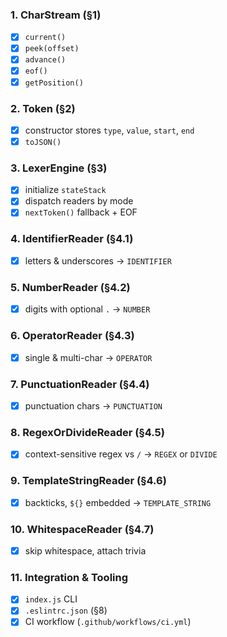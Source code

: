 ### 1. CharStream (§1)
- [x] `current()`
- [x] `peek(offset)`
- [x] `advance()`
- [x] `eof()`
- [x] `getPosition()`

### 2. Token (§2)
- [x] constructor stores `type`, `value`, `start`, `end`
- [x] `toJSON()`

### 3. LexerEngine (§3)
- [x] initialize `stateStack`
- [x] dispatch readers by mode
- [x] `nextToken()` fallback + EOF

### 4. IdentifierReader (§4.1)
- [x] letters & underscores → `IDENTIFIER`

### 5. NumberReader (§4.2)
- [x] digits with optional `.` → `NUMBER`

### 6. OperatorReader (§4.3)
- [x] single & multi-char → `OPERATOR`

### 7. PunctuationReader (§4.4)
- [x] punctuation chars → `PUNCTUATION`

### 8. RegexOrDivideReader (§4.5)
 - [x] context-sensitive regex vs `/` → `REGEX` or `DIVIDE`

### 9. TemplateStringReader (§4.6)
 - [x] backticks, `${}` embedded → `TEMPLATE_STRING`

### 10. WhitespaceReader (§4.7)
 - [x] skip whitespace, attach trivia

### 11. Integration & Tooling
- [x] `index.js` CLI  
- [x] `.eslintrc.json` (§8)  
- [x] CI workflow (`.github/workflows/ci.yml`)
